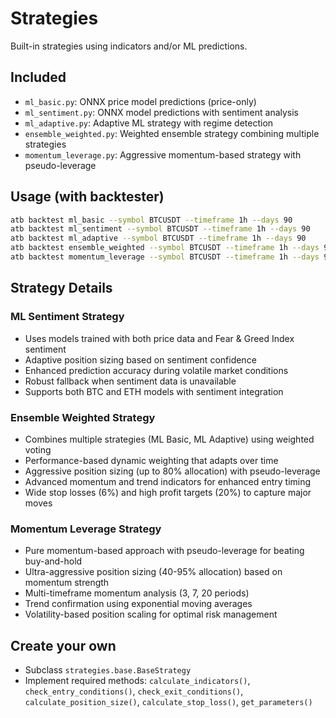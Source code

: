 # Strategies

Built-in strategies using indicators and/or ML predictions.

## Included
- `ml_basic.py`: ONNX price model predictions (price-only)
- `ml_sentiment.py`: ONNX model predictions with sentiment analysis
- `ml_adaptive.py`: Adaptive ML strategy with regime detection
- `ensemble_weighted.py`: Weighted ensemble strategy combining multiple strategies
- `momentum_leverage.py`: Aggressive momentum-based strategy with pseudo-leverage

## Usage (with backtester)
```bash
atb backtest ml_basic --symbol BTCUSDT --timeframe 1h --days 90
atb backtest ml_sentiment --symbol BTCUSDT --timeframe 1h --days 90
atb backtest ml_adaptive --symbol BTCUSDT --timeframe 1h --days 90
atb backtest ensemble_weighted --symbol BTCUSDT --timeframe 1h --days 90
atb backtest momentum_leverage --symbol BTCUSDT --timeframe 1h --days 90
```

## Strategy Details

### ML Sentiment Strategy
- Uses models trained with both price data and Fear & Greed Index sentiment
- Adaptive position sizing based on sentiment confidence
- Enhanced prediction accuracy during volatile market conditions
- Robust fallback when sentiment data is unavailable
- Supports both BTC and ETH models with sentiment integration

### Ensemble Weighted Strategy
- Combines multiple strategies (ML Basic, ML Adaptive) using weighted voting
- Performance-based dynamic weighting that adapts over time
- Aggressive position sizing (up to 80% allocation) with pseudo-leverage
- Advanced momentum and trend indicators for enhanced entry timing
- Wide stop losses (6%) and high profit targets (20%) to capture major moves

### Momentum Leverage Strategy
- Pure momentum-based approach with pseudo-leverage for beating buy-and-hold
- Ultra-aggressive position sizing (40-95% allocation) based on momentum strength
- Multi-timeframe momentum analysis (3, 7, 20 periods)
- Trend confirmation using exponential moving averages
- Volatility-based position scaling for optimal risk management

## Create your own
- Subclass `strategies.base.BaseStrategy`
- Implement required methods: `calculate_indicators()`, `check_entry_conditions()`, `check_exit_conditions()`, `calculate_position_size()`, `calculate_stop_loss()`, `get_parameters()`
